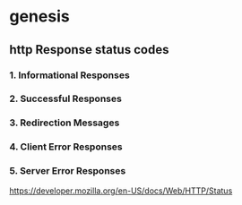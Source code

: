 # genesis

## http Response status codes

### 1. Informational Responses
### 2. Successful Responses
### 3. Redirection Messages
### 4. Client Error Responses
### 5. Server Error Responses

https://developer.mozilla.org/en-US/docs/Web/HTTP/Status
